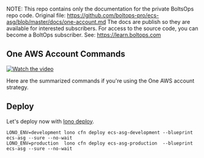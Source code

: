<!-- note marker start -->
NOTE: This repo contains only the documentation for the private BoltsOps repo code.
Original file: https://github.com/boltops-pro/ecs-asg/blob/master/docs/one-account.md
The docs are publish so they are available for interested subscribers.
For access to the source code, you can become a BoltOps subscriber.
See: https://learn.boltops.com

<!-- note marker end -->

## One AWS Account Commands

[![Watch the video](https://img.boltops.com/boltopspro/video-preview/single/ecs-asg.png)](https://www.youtube.com/watch?v=0MNtp47gaIg)

Here are the summarized commands if you're using the One AWS account strategy.

## Deploy

Let's deploy now with [lono deploy](https://lono.cloud/reference/lono-cfn-deploy/).

    LONO_ENV=development lono cfn deploy ecs-asg-development --blueprint ecs-asg --sure --no-wait
    LONO_ENV=production  lono cfn deploy ecs-asg-production  --blueprint ecs-asg --sure --no-wait
